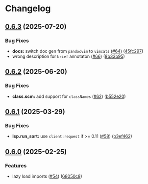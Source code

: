 # Changelog

## [0.6.3](https://github.com/y3owk1n/tailwind-autosort.nvim/compare/v0.6.2...v0.6.3) (2025-07-20)


### Bug Fixes

* **docs:** switch doc gen from `pandocvim` to `vimcats` ([#64](https://github.com/y3owk1n/tailwind-autosort.nvim/issues/64)) ([45fc297](https://github.com/y3owk1n/tailwind-autosort.nvim/commit/45fc2971c81b1f2126dad684915b6afb243f7473))
* wrong description for `brief` annotaton ([#66](https://github.com/y3owk1n/tailwind-autosort.nvim/issues/66)) ([8b33b95](https://github.com/y3owk1n/tailwind-autosort.nvim/commit/8b33b95b6a9d5a65d618288663ebb5d671c02928))

## [0.6.2](https://github.com/y3owk1n/tailwind-autosort.nvim/compare/v0.6.1...v0.6.2) (2025-06-20)


### Bug Fixes

* **class.scm:** add support for `classNames` ([#62](https://github.com/y3owk1n/tailwind-autosort.nvim/issues/62)) ([b552e20](https://github.com/y3owk1n/tailwind-autosort.nvim/commit/b552e20be5ea100c2a14c13d0dabc8649c2a2f48))

## [0.6.1](https://github.com/y3owk1n/tailwind-autosort.nvim/compare/v0.6.0...v0.6.1) (2025-03-29)


### Bug Fixes

* **lsp.run_sort:** use `client:request` if &gt;= 0.11 ([#58](https://github.com/y3owk1n/tailwind-autosort.nvim/issues/58)) ([b3ef462](https://github.com/y3owk1n/tailwind-autosort.nvim/commit/b3ef4624d12ca41f9339023e903491caaa08a290))

## [0.6.0](https://github.com/y3owk1n/tailwind-autosort.nvim/compare/0.5.4...v0.6.0) (2025-02-25)


### Features

* lazy load imports ([#54](https://github.com/y3owk1n/tailwind-autosort.nvim/issues/54)) ([68050c8](https://github.com/y3owk1n/tailwind-autosort.nvim/commit/68050c8cd515079737672b6ae423ac1e2b2d0eae))
